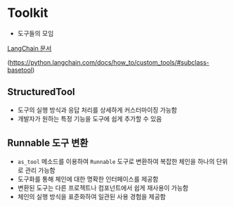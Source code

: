 # Toolkit

- 도구들의 모임

[LangChain 문서](https://python.langchain.com/docs/integrations/tools/)

(https://python.langchain.com/docs/how_to/custom_tools/#subclass-basetool)

[](https://github.com/guardrails-ai/guardrails)


## StructuredTool

- 도구의 실행 방식과 응답 처리를 상세하게 커스터마이징 가능함
- 개발자가 원하는 특정 기능을 도구에 쉽게 추가할 수 있음

## Runnable 도구 변환

- `as_tool` 메소드를 이용하여 `Runnable` 도구로 변환하여 복잡한 체인을 하나의 단위로 관리 가능함
- 도구화를 통해 체인에 대한 명확한 인터페이스를 제공함
- 변환된 도구는 다른 프로젝트나 컴포넌트에서 쉽게 재사용이 가능함
- 체인의 실행 방식을 표준화하여 일관된 사용 경험을 제공함
